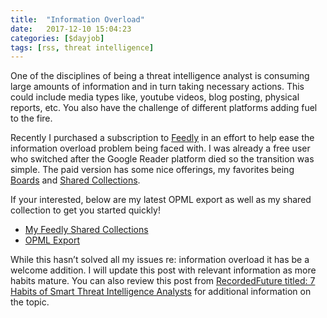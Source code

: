 ```yaml
---
title:  "Information Overload"
date:   2017-12-10 15:04:23
categories: [$dayjob]
tags: [rss, threat intelligence]
---
```

One of the disciplines of being a threat intelligence analyst is consuming large amounts of information and in turn taking
necessary actions.  This could include media types like, youtube videos, blog posting, physical reports, etc.  You also have
the challenge of different platforms adding fuel to the fire.
 
Recently I purchased a subscription to <a href="https://feedly.com">Feedly</a> in an effort to help ease the information
overload problem being faced with.  I was already a free user who switched after the Google Reader platform died so the
transition was simple.  The paid version has some nice offerings, my favorites being <a href="https://blog.feedly.com/boards/">Boards</a> and <a href="https://blog.feedly.com/launching-shared-collections">Shared Collections</a>.

If your interested, below are my latest OPML export as well as my shared collection to get you started quickly!

<ul>
    <li><a href="https://feedly.com/ashbyca">My Feedly Shared Collections</a></li>
    <li><a href="https://keybase.pub/ashby/feedly_export">OPML Export</a></li>
</ul>

While this hasn’t solved all my issues re: information overload it has be a welcome addition.  I will update this post with
relevant information as more habits mature.  You can also review this post from <a href="https://www.recordedfuture.com/smart
threat-intelligence-analysts/">RecordedFuture titled: 7 Habits of Smart Threat Intelligence Analysts</a> for additional
information on the topic.
